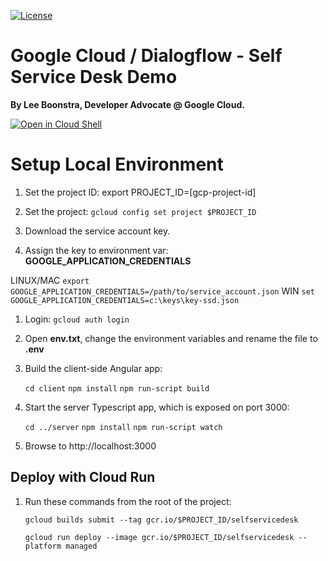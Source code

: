 [![License](https://img.shields.io/badge/License-Apache%202.0-blue.svg)](https://opensource.org/licenses/Apache-2.0)

# Google Cloud / Dialogflow - Self Service Desk Demo

**By Lee Boonstra, Developer Advocate @ Google Cloud.**

[![Open in Cloud Shell](http://gstatic.com/cloudssh/images/open-btn.svg)](https://console.cloud.google.com/cloudshell/editor?cloudshell_git_repo=https%3A%2F%2Fgithub.com%2Fsavelee%2Fselfservicedesk&cloudshell_tutorial=TUTORIAL.md)


# Setup Local Environment

1. Set the project ID: export PROJECT_ID=[gcp-project-id]

1. Set the project: `gcloud config set project $PROJECT_ID`

1. Download the service account key.

1. Assign the key to environment var: **GOOGLE_APPLICATION_CREDENTIALS**

 LINUX/MAC
 `export GOOGLE_APPLICATION_CREDENTIALS=/path/to/service_account.json`
 WIN
 `set GOOGLE_APPLICATION_CREDENTIALS=c:\keys\key-ssd.json`

1. Login: `gcloud auth login`

1. Open **env.txt**, change the environment variables and rename the file to **.env**

1. Build the client-side Angular app:
    
    `cd client`
    `npm install`
    `npm run-script build`

1. Start the server Typescript app, which is exposed on port 3000:

    `cd ../server`
    `npm install`
    `npm run-script watch`

1. Browse to http://localhost:3000

## Deploy with Cloud Run

1. Run these commands from the root of the project:
   
    `gcloud builds submit --tag gcr.io/$PROJECT_ID/selfservicedesk`

    `gcloud run deploy --image gcr.io/$PROJECT_ID/selfservicedesk --platform managed`

